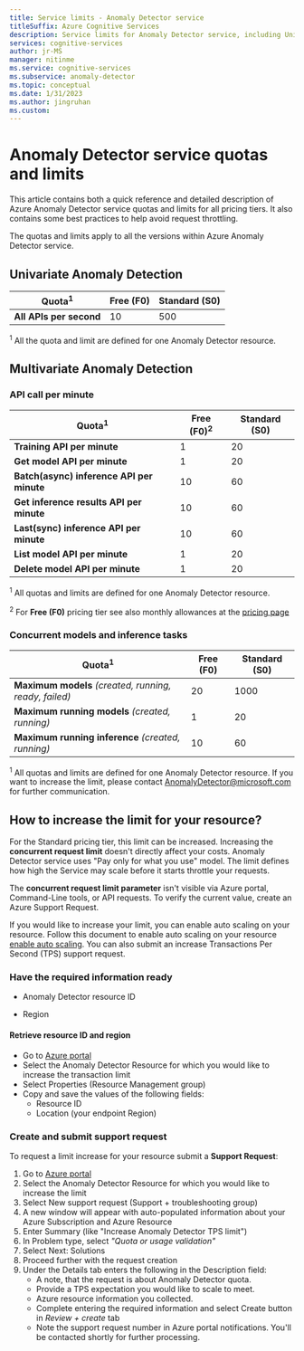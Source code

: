 ```yaml
---
title: Service limits - Anomaly Detector service
titleSuffix: Azure Cognitive Services
description: Service limits for Anomaly Detector service, including Univariate Anomaly Detection and Multivariate Anomaly Detection.
services: cognitive-services
author: jr-MS
manager: nitinme
ms.service: cognitive-services
ms.subservice: anomaly-detector
ms.topic: conceptual
ms.date: 1/31/2023
ms.author: jingruhan
ms.custom: 
---
```


# Anomaly Detector service quotas and limits

This article contains both a quick reference and detailed description of Azure Anomaly Detector service quotas and limits for all pricing tiers. It also contains some best practices to help avoid request throttling.

The quotas and limits apply to all the versions within Azure Anomaly Detector service.

## Univariate Anomaly Detection

|Quota<sup>1</sup>|Free (F0)|Standard (S0)|
|--|--|--|
| **All APIs per second** | 10 | 500 |

<sup>1</sup> All the quota and limit are defined for one Anomaly Detector resource.

## Multivariate Anomaly Detection

### API call per minute

|Quota<sup>1</sup>|Free (F0)<sup>2</sup>|Standard (S0)|
|--|--|--|
| **Training API per minute** | 1 | 20 |
| **Get model API per minute** | 1 | 20 |
| **Batch(async) inference API per minute** | 10 | 60 |
| **Get inference results API per minute** | 10 | 60 |
| **Last(sync) inference API per minute** | 10 | 60 |
| **List model API per minute** | 1 | 20 |
| **Delete model API per minute** | 1 | 20 |

<sup>1</sup> All quotas and limits are defined for one Anomaly Detector resource.

<sup>2</sup> For **Free (F0)** pricing tier see also monthly allowances at the [pricing page](https://azure.microsoft.com/pricing/details/cognitive-services/anomaly-detector/)

### Concurrent models and inference tasks
|Quota<sup>1</sup>|Free (F0)|Standard (S0)|
|--|--|--|
| **Maximum models** *(created, running, ready, failed)*| 20 | 1000 |
| **Maximum running models** *(created, running)* | 1 | 20 |
| **Maximum running inference** *(created, running)* | 10 | 60 |

<sup>1</sup> All quotas and limits are defined for one Anomaly Detector resource. If you want to increase the limit, please contact AnomalyDetector@microsoft.com for further communication.

## How to increase the limit for your resource?

For the Standard pricing tier, this limit can be increased. Increasing the **concurrent request limit** doesn't directly affect your costs. Anomaly Detector service uses "Pay only for what you use" model. The limit defines how high the Service may scale before it starts throttle your requests.

The **concurrent request limit parameter** isn't visible via Azure portal, Command-Line tools, or API requests. To verify the current value, create an Azure Support Request.

If you would like to increase your limit, you can enable auto scaling on your resource. Follow this document to enable auto scaling on your resource [enable auto scaling](https://learn.microsoft.com/azure/cognitive-services/autoscale?view=form-recog-3.0.0&tabs=portal). You can also submit an increase Transactions Per Second (TPS) support request.

### Have the required information ready

* Anomaly Detector resource ID

* Region

#### Retrieve resource ID and region

* Go to [Azure portal](https://portal.azure.com/)
* Select the Anomaly Detector Resource for which you would like to increase the transaction limit
* Select Properties (Resource Management group)
* Copy and save the values of the following fields:
  * Resource ID
  * Location (your endpoint Region)

### Create and submit support request

To request a limit increase for your resource submit a **Support Request**:

1. Go to [Azure portal](https://portal.azure.com/)
2. Select the Anomaly Detector Resource for which you would like to increase the limit
3. Select New support request (Support + troubleshooting group)
4. A new window will appear with auto-populated information about your Azure Subscription and Azure Resource
5. Enter Summary (like "Increase Anomaly Detector TPS limit")
6. In Problem type, select *"Quota or usage validation"*
7. Select Next: Solutions
8. Proceed further with the request creation
9. Under the Details tab enters the following in the Description field:
    * A note, that the request is about Anomaly Detector quota.
    * Provide a TPS expectation you would like to scale to meet.
    * Azure resource information you collected.
    * Complete entering the required information and select Create button in *Review + create* tab
    * Note the support request number in Azure portal notifications. You'll be contacted shortly for further processing.
